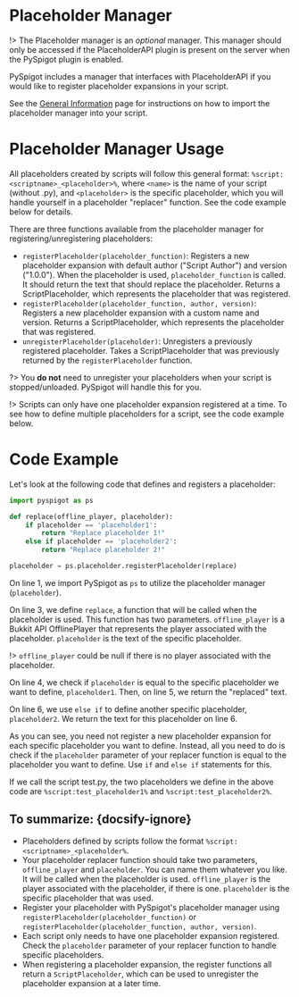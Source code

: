 # Placeholder Manager

!> The Placeholder manager is an *optional* manager. This manager should only be accessed if the PlaceholderAPI plugin is present on the server when the PySpigot plugin is enabled.

PySpigot includes a manager that interfaces with PlaceholderAPI if you would like to register placeholder expansions in your script.

See the [General Information](writingscripts#pyspigot39s-managers) page for instructions on how to import the placeholder manager into your script.

# Placeholder Manager Usage

All placeholders created by scripts will follow this general format: `%script:<scriptname>_<placeholder>%`, where `<name>` is the name of your script (without .py), and `<placeholder>` is the specific placeholder, which you will handle yourself in a placeholder "replacer" function. See the code example below for details.

There are three functions available from the placeholder manager for registering/unregistering placeholders:

- `registerPlaceholder(placeholder_function)`: Registers a new placeholder expansion with default author ("Script Author") and version ("1.0.0"). When the placeholder is used, `placeholder_function` is called. It should return the text that should replace the placeholder. Returns a ScriptPlaceholder, which represents the placeholder that was registered.
- `registerPlaceholder(placeholder_function, author, version)`: Registers a new placeholder expansion with a custom name and version. Returns a ScriptPlaceholder, which represents the placeholder that was registered.
- `unregisterPlaceholder(placeholder)`: Unregisters a previously registered placeholder. Takes a ScriptPlaceholder that was previously returned by the `registerPlaceholder` function.

?> You **do not** need to unregister your placeholders when your script is stopped/unloaded. PySpigot will handle this for you.

!> Scripts can only have one placeholder expansion registered at a time. To see how to define multiple placeholders for a script, see the code example below.

# Code Example

Let's look at the following code that defines and registers a placeholder:

```python
import pyspigot as ps

def replace(offline_player, placeholder):
	if placeholder == 'placeholder1':
		return "Replace placeholder 1!"
	else if placeholder == 'placeholder2':
		return "Replace placeholder 2!"

placeholder = ps.placeholder.registerPlaceholder(replace)
```

On line 1, we import PySpigot as `ps` to utilize the placeholder manager (`placeholder`).

On line 3, we define `replace`, a function that will be called when the placeholder is used. This function has two parameters. `offline_player` is a Bukkit API OfflinePlayer that represents the player associated with the placeholder. `placeholder` is the text of the specific placeholder.

!> `offline_player` could be null if there is no player associated with the placeholder.

On line 4, we check if `placeholder` is equal to the specific placeholder we want to define, `placeholder1`. Then, on line 5, we return the "replaced" text.

On line 6, we use `else if` to define another specific placeholder, `placeholder2`. We return the text for this placeholder on line 6.

As you can see, you need not register a new placeholder expansion for each specific placeholder you want to define. Instead, all you need to do is check if the `placeholder` parameter of your replacer function is equal to the placeholder you want to define. Use `if` and `else if` statements for this.

If we call the script test.py, the two placeholders we define in the above code are `%script:test_placeholder1%` and `%script:test_placeholder2%`.

## To summarize: {docsify-ignore}

- Placeholders defined by scripts follow the format `%script:<scriptname>_<placeholder%`. 
- Your placeholder replacer function should take two parameters, `offline_player` and `placeholder`. You can name them whatever you like. It will be called when the placeholder is used. `offline_player` is the player associated with the placeholder, if there is one. `placeholder` is the specific placeholder that was used.
- Register your placeholder with PySpigot's placeholder manager using `registerPlaceholder(placeholder_function)` or `registerPlaceholder(placeholder_function, author, version)`.
- Each script only needs to have one placeholder expansion registered. Check the `placeholder` parameter of your replacer function to handle specific placeholders.
- When registering a placeholder expansion, the register functions all return a `ScriptPlaceholder`, which can be used to unregister the placeholder expansion at a later time.